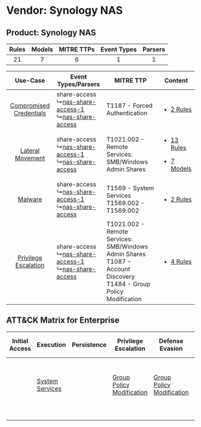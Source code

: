 Vendor: Synology NAS
====================
Product: Synology NAS
---------------------
| Rules | Models | MITRE TTPs | Event Types | Parsers |
|:-----:|:------:|:----------:|:-----------:|:-------:|
|  21   |   7    |     6      |      1      |    1    |

|    Use-Case    | Event Types/Parsers    | MITRE TTP    | Content    |
|:----:| ---- | ---- | ---- |
| [Compromised Credentials](../../../UseCases/uc_compromised_credentials.md) |  share-access<br> ↳[nas-share-access-1](Ps/pC_nasshareaccess1.md)<br> ↳[nas-share-access](Ps/pC_nasshareaccess.md)<br> | T1187 - Forced Authentication<br>    | [<ul><li>2 Rules</li></ul>](RM/r_m_synology_nas_synology_nas_Compromised_Credentials.md)    |
|        [Lateral Movement](../../../UseCases/uc_lateral_movement.md)        |  share-access<br> ↳[nas-share-access-1](Ps/pC_nasshareaccess1.md)<br> ↳[nas-share-access](Ps/pC_nasshareaccess.md)<br> | T1021.002 - Remote Services: SMB/Windows Admin Shares<br>    | [<ul><li>13 Rules</li></ul><ul><li>7 Models</li></ul>](RM/r_m_synology_nas_synology_nas_Lateral_Movement.md) |
|    [Malware](../../../UseCases/uc_malware.md)    |  share-access<br> ↳[nas-share-access-1](Ps/pC_nasshareaccess1.md)<br> ↳[nas-share-access](Ps/pC_nasshareaccess.md)<br> | T1569 - System Services<br>T1569.002 - T1569.002<br>    | [<ul><li>2 Rules</li></ul>](RM/r_m_synology_nas_synology_nas_Malware.md)    |
|    [Privilege Escalation](../../../UseCases/uc_privilege_escalation.md)    |  share-access<br> ↳[nas-share-access-1](Ps/pC_nasshareaccess1.md)<br> ↳[nas-share-access](Ps/pC_nasshareaccess.md)<br> | T1021.002 - Remote Services: SMB/Windows Admin Shares<br>T1087 - Account Discovery<br>T1484 - Group Policy Modification<br> | [<ul><li>4 Rules</li></ul>](RM/r_m_synology_nas_synology_nas_Privilege_Escalation.md)    |

ATT&CK Matrix for Enterprise
----------------------------
| Initial Access | Execution                                                            | Persistence | Privilege Escalation                                                           | Defense Evasion                                                                | Credential Access                                                          | Discovery                                                              | Lateral Movement                                                                                                                                                       | Collection | Command and Control | Exfiltration | Impact |
| -------------- | -------------------------------------------------------------------- | ----------- | ------------------------------------------------------------------------------ | ------------------------------------------------------------------------------ | -------------------------------------------------------------------------- | ---------------------------------------------------------------------- | ---------------------------------------------------------------------------------------------------------------------------------------------------------------------- | ---------- | ------------------- | ------------ | ------ |
|                | [System Services](https://attack.mitre.org/techniques/T1569)<br><br> |             | [Group Policy Modification](https://attack.mitre.org/techniques/T1484)<br><br> | [Group Policy Modification](https://attack.mitre.org/techniques/T1484)<br><br> | [Forced Authentication](https://attack.mitre.org/techniques/T1187)<br><br> | [Account Discovery](https://attack.mitre.org/techniques/T1087)<br><br> | [Remote Services](https://attack.mitre.org/techniques/T1021)<br><br>[Remote Services: SMB/Windows Admin Shares](https://attack.mitre.org/techniques/T1021/002)<br><br> |            |                     |              |        |
